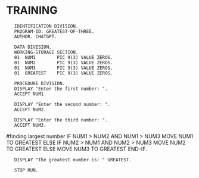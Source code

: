 # TRAINING
       IDENTIFICATION DIVISION.
       PROGRAM-ID. GREATEST-OF-THREE.
       AUTHOR. CHATGPT.

       DATA DIVISION.
       WORKING-STORAGE SECTION.
       01  NUM1        PIC 9(3) VALUE ZEROS.
       01  NUM2        PIC 9(3) VALUE ZEROS.
       01  NUM3        PIC 9(3) VALUE ZEROS.
       01  GREATEST    PIC 9(3) VALUE ZEROS.

       PROCEDURE DIVISION.
       DISPLAY "Enter the first number: ".
       ACCEPT NUM1.

       DISPLAY "Enter the second number: ".
       ACCEPT NUM2.

       DISPLAY "Enter the third number: ".
       ACCEPT NUM3.
#finding largest number
       IF NUM1 > NUM2 AND NUM1 > NUM3
           MOVE NUM1 TO GREATEST
       ELSE IF NUM2 > NUM1 AND NUM2 > NUM3
           MOVE NUM2 TO GREATEST
       ELSE
           MOVE NUM3 TO GREATEST
       END-IF.

       DISPLAY "The greatest number is: " GREATEST.

       STOP RUN.
